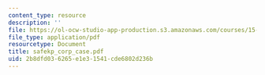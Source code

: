 ```yaml
---
content_type: resource
description: ''
file: https://ol-ocw-studio-app-production.s3.amazonaws.com/courses/15-667-negotiation-and-conflict-management-spring-2001/2b8dfd036265e1e31541cde6802d236b_safekp_corp_case.pdf
file_type: application/pdf
resourcetype: Document
title: safekp_corp_case.pdf
uid: 2b8dfd03-6265-e1e3-1541-cde6802d236b
---
```


